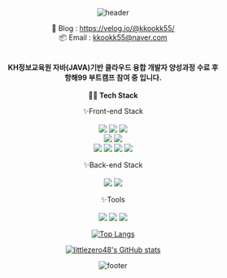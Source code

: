 <div align=center> 
    
![header](https://capsule-render.vercel.app/api?type=waving&color=0:6671ff,100:9695d0&height=200&text=Welcome&fontSize=60&fontColor=ffffff&desc=to%20kkookk55's%20Github&descSize=20&descAlign=70&fontAlignY=30&descAlignY=50)

:memo: Blog : https://velog.io/@kkookk55/ </br>
:package: Email : kkookk55@naver.com <br>
<br>
<br> 
<strong>
    KH정보교육원 자바(JAVA)기반 클라우드 융합 개발자 양성과정 수료 후
    <br>
    항해99 부트캠프 참여 중 입니다.
</strong>
<br>
<br>
<strong> :technologist: Tech Stack </strong>
<br>

✨Front-end Stack 
<br>
<br>
    <img src="https://img.shields.io/badge/JavaScript-F7DF1E?style=for-the-badge&logo=JavaScript&logoColor=white">
    <img src="https://img.shields.io/badge/Python-3776AB?style=for-the-badge&logo=Python&logoColor=white">
    <img src="https://img.shields.io/badge/HTML5-E34F26?style=for-the-badge&logo=HTML5&logoColor=white" />
<br>
    <img src="https://img.shields.io/badge/styled components-DB7093?style=for-the-badge&logo=styledcomponents&logoColor=white">
    <img src="https://img.shields.io/badge/CSS3-1572B6?style=for-the-badge&logo=CSS3&logoColor=white">
<br>
    <img src="https://img.shields.io/badge/React-764ABC?style=for-the-badge&logo=React&logoColor=white">
    <img src="https://img.shields.io/badge/Redux-61DAFB?style=for-the-badge&logo=Redux&logoColor=white">
    <img src="https://img.shields.io/badge/Yarn-2C8EBB?style=for-the-badge&logo=Yarn&logoColor=white">
    <img src="https://img.shields.io/badge/WebRTC-333333?style=for-the-badge&logo=WebRTC&logoColor=white">
<br>

✨Back-end Stack
<br>
<br>
    <img src="https://img.shields.io/badge/Java-007396?style=for-the-badge&logo=Java&logoColor=white" />
    <img src="https://img.shields.io/badge/Spring-6DB33F?style=for-the-badge&logo=Spring&logoColor=white" />
<br>

✨Tools
<br>
<br>
     <img src="https://img.shields.io/badge/Eclipse IDE-2C2255?style=for-the-badge&logo=Eclipse IDE&logoColor=white" />
     <img src="https://img.shields.io/badge/IntelliJ IDEA-000000?style=for-the-badge&logo=IntelliJ IDEA&logoColor=white" />
     <img src="https://img.shields.io/badge/Visual Studio Code-007ACC?style=for-the-badge&logo=Visual Studio Code&logoColor=white" />

[![Top Langs](https://github-readme-stats.vercel.app/api/top-langs?username=kkookk55&layout=compact&theme=discord_old_blurple)](https://github.com/anuraghazra/github-readme-stats) <br>

[![littlezero48's GitHub stats](https://github-readme-stats.vercel.app/api?username=kkookk55&theme=discord_old_blurple)](https://github.com/anuraghazra/github-readme-stats)
</br>
    
![footer](https://capsule-render.vercel.app/api?section=footer&type=waving&color=0:6671ff,100:9695d0&height=100)

</div>
